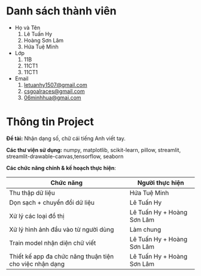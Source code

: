 # Danh sách thành viên

-   Họ và Tên
    1. Lê Tuấn Hy
    2. Hoàng Sơn Lâm
    3. Hứa Tuệ Minh
-   Lớp
    1. 11B
    2. 11CT1
    3. 11CT1
-   Email
    1. letuanhy1507@gmail.com
    2. csgoalraces@gmail.com
    3. 06minhhua@gmai.com

# Thông tin Project

**Đề tài:** Nhận dạng số, chữ cái tiếng Anh viết tay.

**Các thư viện sử dụng:** numpy, matplotlib, scikit-learn, pillow, streamlit, streamlit-drawable-canvas,tensorflow, seaborn

**Các chức năng chính & kế hoạch thực hiện**:

| Chức năng                                               | Người thực hiện            |
| ------------------------------------------------------- | -------------------------- |
| Thu thập dữ liệu                                        | Hứa Tuệ Minh               |
| Dọn sạch + chuyển đổi dữ liệu                           | Lê Tuấn Hy                 |
| Xử lý các loại đồ thị                                   | Lê Tuấn Hy + Hoàng Sơn Lâm |
| Xử lý hình ảnh đầu vào từ người dùng                    | Làm chung                  |
| Train model nhận diện chữ viết                          | Lê Tuấn Hy + Hoàng Sơn Lâm |
| Thiết kế app đa chức năng thuận tiện cho việc nhận dạng | Lê Tuấn Hy + Hoàng Sơn Lâm |
